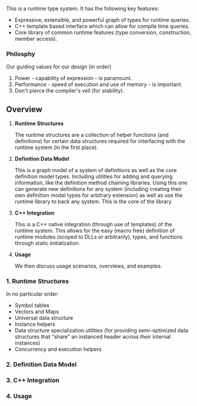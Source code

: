 This is a runtime type system. It has the following key features:

* Expressive, extensible, and powerful graph of types for runtime queries.
* C++ template based interface which can allow for compile time queries.
* Core library of common runtime features (type conversion, construction, member access).

### Philosphy

Our guiding values for our design (in order)

1. Power - capability of expression - is paramount.
2. Performance - speed of execution and use of memory - is important.
3. Don't pierce the compiler's veil (for stability).

## Overview

1. **Runtime Structures**
   
   The runtime structures are a collection of helper functions (and definitions) for certain data structures required for interfacing with the runtime system (in the first place).
   
2. **Definition Data Model**

   This is a graph model of a system of definitions as well as the core definition model types. Including utilities for adding and querying information, like the definition method chaining libraries. Using this one can generate new definitions for any system (including creating their own definition model types for arbitrary extension) as well as use the runtime library to back any system. This is the core of the library.

3. **C++ Integration**

   This is a C++ native integration (through use of templates) of the runtime system. This allows for the easy (macro free) definition of runtime modules (scoped to DLLs or arbitrarily), types, and functions through static initialization.

4. **Usage**

   We then discuss usage scenarios, overviews, and examples.

### 1. Runtime Structures

In no particular order:

* Symbol tables
* Vectors and Maps
* Universal data structure
* Instance helpers
* Data structure specialization utilities (for providing semi-optimized data structures that "share" an instanced header across their internal instances)
* Concurrency and execution helpers



### 2. Definition Data Model



### 3. C++ Integration



### 4. Usage

